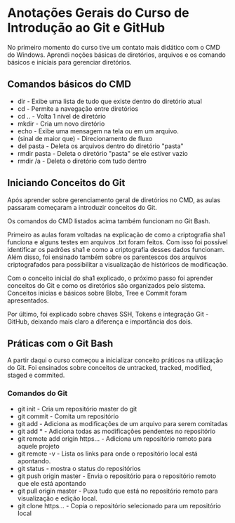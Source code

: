# Anotações Gerais do Curso de Introdução ao Git e GitHubNo primeiro momento do curso tive um contato mais didático com o CMD do Windows. Aprendi noções básicas de diretórios, arquivos e os comando básicos e iniciais para gerenciar diretórios.## Comandos básicos do CMD* dir - Exibe uma lista de tudo que existe dentro do diretório atual* cd - Permite a navegação entre diretórios* cd .. - Volta 1 nível de diretório* mkdir - Cria um novo diretório* echo - Exibe uma mensagem na tela ou em um arquivo.* (sinal de maior que) - Direcionamento de fluxo* del pasta - Deleta os arquivos dentro do diretório "pasta"* rmdir pasta - Deleta o diretório "pasta" se ele estiver vazio* rmdir /a - Deleta o diretório com tudo dentro## Iniciando Conceitos do GitApós aprender sobre gerenciamento geral de diretórios no CMD, as aulas passaram começaram a introduzir conceitos do Git.Os comandos do CMD listados acima também funcionam no Git Bash.Primeiro as aulas foram voltadas na explicação de como a criptografia sha1 funciona e alguns testes em arquivos .txt foram feitos. Com isso foi possível identificar os padrões sha1 e como a criptografia desses dados funcionam. Além disso, foi ensinado também sobre os parentescos dos arquivos criptografados para possibilitar a visualização de históricos de modificação.Com o conceito inicial do sha1 explicado, o próximo passo foi aprender conceitos do Git e como os diretórios são organizados pelo sistema. Conceitos inicias e básicos sobre Blobs, Tree e Commit foram apresentados.Por último, foi explicado sobre chaves SSH, Tokens e integração Git - GitHub, deixando mais claro a diferença e importância dos dois.## Práticas com o Git BashA partir daqui o curso começou a inicializar conceito práticos na utilização do Git. Foi ensinados sobre conceitos de untracked, tracked, modified, staged e commited.### Comandos do Git* git init - Cria um repositório master do git* git commit - Comita um repositório* git add - Adiciona as modificações de um arquivo para serem comitadas* git add * - Adiciona todas as modificações pendentes no repositório* git remote add origin https... - Adiciona um repositório remoto para aquele projeto* git remote -v -  Lista os links para onde  o repositório local está apontando.* git status - mostra o status do repositórios* git push origin master - Envia o repositório para o repositório remoto que ele está apontando* git pull origin master - Puxa tudo que está no repositório remoto para visualização e edição local.* git clone https... - Copia o repositório selecionado para um repositório local 